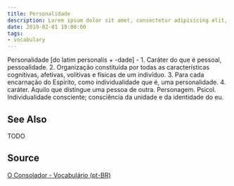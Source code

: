 ```yaml
---
title: Personalidade
description: Lorem ipsum dolor sit amet, consectetur adipisicing elit, sed do eiusmod tempor incididunt ut labore et dolore magna aliqua.  TODO
date: 2019-02-01 19:00:00
tags:
- vocabulary
---
```


Personalidade [do latim personalis + -dade] - 1. Caráter do que é pessoal, pessoalidade. 2. Organização constituída por todas as características cognitivas, afetivas, volitivas e físicas de um indivíduo. 3. Para cada encarnação do Espírito, como individualidade que é, uma personalidade. 4. caráter. Aquilo que distingue uma pessoa de outra. Personagem. Psicol. Individualidade consciente; consciência da unidade e da identidade do eu. 

## See Also
TODO

## Source
[O Consolador - Vocabulário (pt-BR)](http://www.oconsolador.com.br/linkfixo/vocabulario/principal.html)
